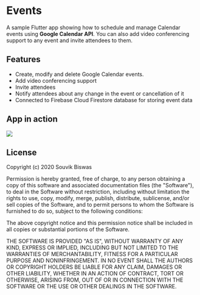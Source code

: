 # Events

A sample Flutter app showing how to schedule and manage Calendar events using **Google Calendar API**. You can also add video conferencing support to any event and invite attendees to them.

## Features

* Create, modify and delete Google Calendar events.
* Add video conferencing support
* Invite attendees
* Notify attendees about any change in the event or cancellation of it
* Connected to Firebase Cloud Firestore database for storing event data

## App in action

![](https://github.com/sbis04/events_demo/raw/master/screenshot/event.gif)

## License

Copyright (c) 2020 Souvik Biswas

Permission is hereby granted, free of charge, to any person obtaining a copy
of this software and associated documentation files (the "Software"), to deal
in the Software without restriction, including without limitation the rights
to use, copy, modify, merge, publish, distribute, sublicense, and/or sell
copies of the Software, and to permit persons to whom the Software is
furnished to do so, subject to the following conditions:

The above copyright notice and this permission notice shall be included in all
copies or substantial portions of the Software.

THE SOFTWARE IS PROVIDED "AS IS", WITHOUT WARRANTY OF ANY KIND, EXPRESS OR
IMPLIED, INCLUDING BUT NOT LIMITED TO THE WARRANTIES OF MERCHANTABILITY,
FITNESS FOR A PARTICULAR PURPOSE AND NONINFRINGEMENT. IN NO EVENT SHALL THE
AUTHORS OR COPYRIGHT HOLDERS BE LIABLE FOR ANY CLAIM, DAMAGES OR OTHER
LIABILITY, WHETHER IN AN ACTION OF CONTRACT, TORT OR OTHERWISE, ARISING FROM,
OUT OF OR IN CONNECTION WITH THE SOFTWARE OR THE USE OR OTHER DEALINGS IN THE
SOFTWARE.
